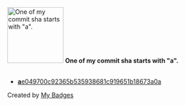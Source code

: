 <img src="https://my-badges.github.io/my-badges/a-commit.png" alt="One of my commit sha starts with &quot;a&quot;." title="One of my commit sha starts with &quot;a&quot;." width="128">
<strong>One of my commit sha starts with &quot;a&quot;.</strong>
<br><br>

- <a href="https://github.com/katrin-krieger/software-patterns/commit/ae049700c92365b535938681c919651b18673a0a"><strong>a</strong>e049700c92365b535938681c919651b18673a0a</a>


Created by <a href="https://github.com/my-badges/my-badges">My Badges</a>